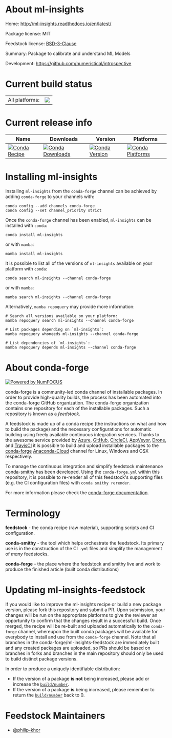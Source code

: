 About ml-insights
=================

Home: http://ml-insights.readthedocs.io/en/latest/

Package license: MIT

Feedstock license: [BSD-3-Clause](https://github.com/conda-forge/ml-insights-feedstock/blob/master/LICENSE.txt)

Summary: Package to calibrate and understand ML Models

Development: https://github.com/numeristical/introspective

Current build status
====================


<table><tr><td>All platforms:</td>
    <td>
      <a href="https://dev.azure.com/conda-forge/feedstock-builds/_build/latest?definitionId=11167&branchName=master">
        <img src="https://dev.azure.com/conda-forge/feedstock-builds/_apis/build/status/ml-insights-feedstock?branchName=master">
      </a>
    </td>
  </tr>
</table>

Current release info
====================

| Name | Downloads | Version | Platforms |
| --- | --- | --- | --- |
| [![Conda Recipe](https://img.shields.io/badge/recipe-ml--insights-green.svg)](https://anaconda.org/conda-forge/ml-insights) | [![Conda Downloads](https://img.shields.io/conda/dn/conda-forge/ml-insights.svg)](https://anaconda.org/conda-forge/ml-insights) | [![Conda Version](https://img.shields.io/conda/vn/conda-forge/ml-insights.svg)](https://anaconda.org/conda-forge/ml-insights) | [![Conda Platforms](https://img.shields.io/conda/pn/conda-forge/ml-insights.svg)](https://anaconda.org/conda-forge/ml-insights) |

Installing ml-insights
======================

Installing `ml-insights` from the `conda-forge` channel can be achieved by adding `conda-forge` to your channels with:

```
conda config --add channels conda-forge
conda config --set channel_priority strict
```

Once the `conda-forge` channel has been enabled, `ml-insights` can be installed with `conda`:

```
conda install ml-insights
```

or with `mamba`:

```
mamba install ml-insights
```

It is possible to list all of the versions of `ml-insights` available on your platform with `conda`:

```
conda search ml-insights --channel conda-forge
```

or with `mamba`:

```
mamba search ml-insights --channel conda-forge
```

Alternatively, `mamba repoquery` may provide more information:

```
# Search all versions available on your platform:
mamba repoquery search ml-insights --channel conda-forge

# List packages depending on `ml-insights`:
mamba repoquery whoneeds ml-insights --channel conda-forge

# List dependencies of `ml-insights`:
mamba repoquery depends ml-insights --channel conda-forge
```


About conda-forge
=================

[![Powered by
NumFOCUS](https://img.shields.io/badge/powered%20by-NumFOCUS-orange.svg?style=flat&colorA=E1523D&colorB=007D8A)](https://numfocus.org)

conda-forge is a community-led conda channel of installable packages.
In order to provide high-quality builds, the process has been automated into the
conda-forge GitHub organization. The conda-forge organization contains one repository
for each of the installable packages. Such a repository is known as a *feedstock*.

A feedstock is made up of a conda recipe (the instructions on what and how to build
the package) and the necessary configurations for automatic building using freely
available continuous integration services. Thanks to the awesome service provided by
[Azure](https://azure.microsoft.com/en-us/services/devops/), [GitHub](https://github.com/),
[CircleCI](https://circleci.com/), [AppVeyor](https://www.appveyor.com/),
[Drone](https://cloud.drone.io/welcome), and [TravisCI](https://travis-ci.com/)
it is possible to build and upload installable packages to the
[conda-forge](https://anaconda.org/conda-forge) [Anaconda-Cloud](https://anaconda.org/)
channel for Linux, Windows and OSX respectively.

To manage the continuous integration and simplify feedstock maintenance
[conda-smithy](https://github.com/conda-forge/conda-smithy) has been developed.
Using the ``conda-forge.yml`` within this repository, it is possible to re-render all of
this feedstock's supporting files (e.g. the CI configuration files) with ``conda smithy rerender``.

For more information please check the [conda-forge documentation](https://conda-forge.org/docs/).

Terminology
===========

**feedstock** - the conda recipe (raw material), supporting scripts and CI configuration.

**conda-smithy** - the tool which helps orchestrate the feedstock.
                   Its primary use is in the construction of the CI ``.yml`` files
                   and simplify the management of *many* feedstocks.

**conda-forge** - the place where the feedstock and smithy live and work to
                  produce the finished article (built conda distributions)


Updating ml-insights-feedstock
==============================

If you would like to improve the ml-insights recipe or build a new
package version, please fork this repository and submit a PR. Upon submission,
your changes will be run on the appropriate platforms to give the reviewer an
opportunity to confirm that the changes result in a successful build. Once
merged, the recipe will be re-built and uploaded automatically to the
`conda-forge` channel, whereupon the built conda packages will be available for
everybody to install and use from the `conda-forge` channel.
Note that all branches in the conda-forge/ml-insights-feedstock are
immediately built and any created packages are uploaded, so PRs should be based
on branches in forks and branches in the main repository should only be used to
build distinct package versions.

In order to produce a uniquely identifiable distribution:
 * If the version of a package **is not** being increased, please add or increase
   the [``build/number``](https://docs.conda.io/projects/conda-build/en/latest/resources/define-metadata.html#build-number-and-string).
 * If the version of a package **is** being increased, please remember to return
   the [``build/number``](https://docs.conda.io/projects/conda-build/en/latest/resources/define-metadata.html#build-number-and-string)
   back to 0.

Feedstock Maintainers
=====================

* [@philip-khor](https://github.com/philip-khor/)

